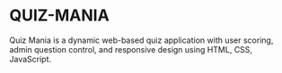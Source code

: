 # QUIZ-MANIA
Quiz Mania is a dynamic web-based quiz application with user scoring, admin question control, and responsive design using HTML, CSS, JavaScript.
